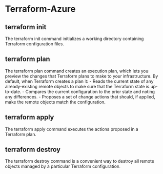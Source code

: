 # Terraform-Azure

## terraform init
The terraform init command initializes a working directory containing Terraform configuration files.

## terraform plan
The terraform plan command creates an execution plan, which lets you preview the changes that Terraform plans to make to your infrastructure. By default, when Terraform creates a plan it:
    - Reads the current state of any already-existing remote objects to make sure that the Terraform state is up-to-date.
    - Compares the current configuration to the prior state and noting any differences.
    - Proposes a set of change actions that should, if applied, make the remote objects match the configuration.

## terraform apply
The terraform apply command executes the actions proposed in a Terraform plan.

## terraform destroy
The terraform destroy command is a convenient way to destroy all remote objects managed by a particular Terraform configuration.
